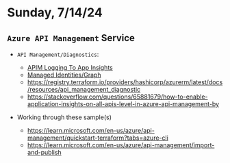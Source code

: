 # Sunday, 7/14/24

## `Azure API Management` Service

- `API Management/Diagnostics`:
  - [APIM Logging To App Insights](https://gist.github.com/kevinhillinger/ede5b854691a3469782dcfc41f3512f9)
  - [Managed Identities/Graph](https://gist.github.com/kevinhillinger/7079d44c5b5925918bd89e071c738a6e)
  - https://registry.terraform.io/providers/hashicorp/azurerm/latest/docs/resources/api_management_diagnostic
  - https://stackoverflow.com/questions/65881679/how-to-enable-application-insights-on-all-apis-level-in-azure-api-management-by

- Working through these sample(s)
  - https://learn.microsoft.com/en-us/azure/api-management/quickstart-terraform?tabs=azure-cli
  - https://learn.microsoft.com/en-us/azure/api-management/import-and-publish
